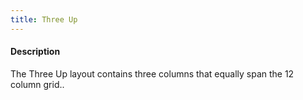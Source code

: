 ```yaml
---
title: Three Up
---
```

#### Description
The Three Up layout contains three columns that equally span the 12 column grid..


